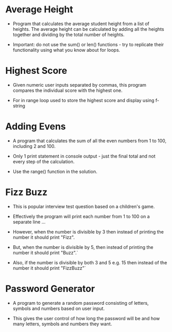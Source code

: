 # Average Height

* Program that calculates the average student height from a list of heights. The average height can be calculated by adding all the heights together and dividing by the total number of heights.

* Important: do not use the sum() or len() functions - try to replicate their functionality using what you know about for loops.

# Highest Score

* Given numeric user inputs separated by commas, this program compares the individual score with the highest one.

* For in range loop used to store the highest score and display using f-string

# Adding Evens

* A program that calculates the sum of all the even numbers from 1 to 100, including 2 and 100.

* Only 1 print statement in console output - just the final total and not every step of the calculation.

* Use the range() function in the solution.

# Fizz Buzz

* This is popular interview test question based on a children's game.

* Effectively the program will print each number from 1 to 100 on a separate line ...

* However, when the number is divisible by 3 then instead of printing the number it should print "Fizz".

* But, when the number is divisible by 5, then instead of printing the number it should print "Buzz".` 

* Also, if the number is divisible by both 3 and 5 e.g. 15 then instead of the number it should print "FizzBuzz"`

# Password Generator

* A program to generate a random password consisting of letters, symbols and numbers based on user input.

* This gives the user control of how long the password will be and how many letters, symbols and numbers they want.

